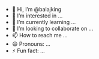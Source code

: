 - 👋 Hi, I’m @balajking
- 👀 I’m interested in ...
- 🌱 I’m currently learning ...
- 💞️ I’m looking to collaborate on ...
- 📫 How to reach me ...
- 😄 Pronouns: ...
- ⚡ Fun fact: ...

<!---
balajking/balajking is a ✨ special ✨ repository because its `README.md` (this file) appears on your GitHub profile.
You can click the Preview link to take a look at your changes.
--->

